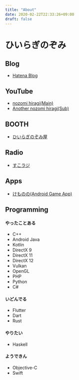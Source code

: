 ```yaml
---
title: "About"
date: 2020-02-22T22:33:26+09:00
draft: false
---
```


# ひいらぎのぞみ

## Blog
* [Hatena Blog](https://nozomi-hiragi.hatenablog.com/)

## YouTube
* [nozomi hiragi(Main)](https://www.youtube.com/channel/UCUWA9qRmV4VScrSaHaNBvog)
* [Another nozomi hiragi(Sub)](https://www.youtube.com/channel/UCi5z7odZ5FzDQIMi1pT5q0g)

## BOOTH
* [ひいらぎのぞみ屋](https://nozomi-hiragi.booth.pm/)

## Radio
* [すこラジ](https://www.youtube.com/channel/UCj4AXmG2ZY97saMsStA5w9w)

## Apps
* [けものの(Android Game App)](https://play.google.com/store/apps/details?id=com.noxon.kemononofree)

## Programming

#### やったことある
* C++
* Android Java
* Kotlin
* DirectX 9
* DirectX 11
* DirectX 12
* Vulkan
* OpenGL
* PHP
* Python
* C#

#### いどんでる
* Flutter
* Dart
* Rust

#### やりたい
* Haskell

#### ようできん
* Objective-C
* Swift

